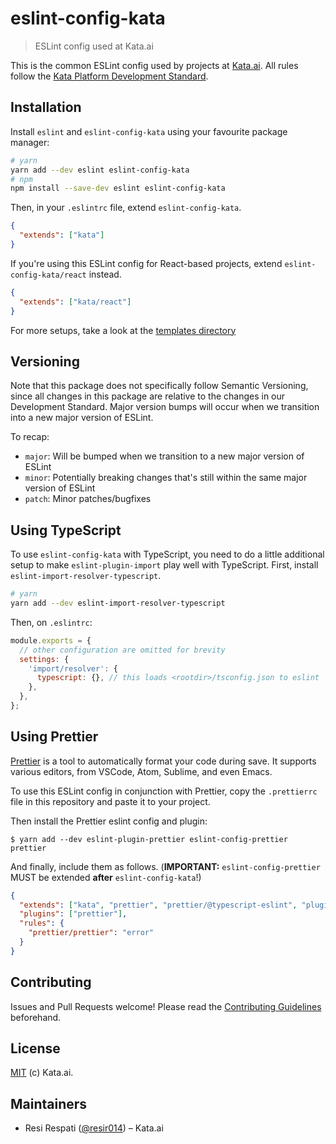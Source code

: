 # eslint-config-kata

> ESLint config used at Kata.ai

This is the common ESLint config used by projects at [Kata.ai](https://kata.ai). All rules follow the [Kata Platform Development Standard](https://github.com/kata-ai/development-standard).

## Installation

Install `eslint` and `eslint-config-kata` using your favourite package manager:

```bash
# yarn
yarn add --dev eslint eslint-config-kata
# npm
npm install --save-dev eslint eslint-config-kata
```

Then, in your `.eslintrc` file, extend `eslint-config-kata`.

```json
{
  "extends": ["kata"]
}
```

If you're using this ESLint config for React-based projects, extend `eslint-config-kata/react` instead.

```json
{
  "extends": ["kata/react"]
}
```

For more setups, take a look at the [templates directory](./templates)

## Versioning

Note that this package does not specifically follow Semantic Versioning, since all changes in this package are relative to the changes in our Development Standard. Major version bumps will occur when we transition into a new major version of ESLint.

To recap:

- `major`: Will be bumped when we transition to a new major version of ESLint
- `minor`: Potentially breaking changes that's still within the same major version of ESLint
- `patch`: Minor patches/bugfixes

## Using TypeScript

To use `eslint-config-kata` with TypeScript, you need to do a little additional setup to make `eslint-plugin-import` play well with TypeScript. First, install `eslint-import-resolver-typescript`.

```bash
# yarn
yarn add --dev eslint-import-resolver-typescript
```

Then, on `.eslintrc`:

```js
module.exports = {
  // other configuration are omitted for brevity
  settings: {
    'import/resolver': {
      typescript: {}, // this loads <rootdir>/tsconfig.json to eslint
    },
  },
};
```

## Using Prettier

[Prettier](https://prettier.io/) is a tool to automatically format your code during save. It supports various editors, from VSCode, Atom, Sublime, and even Emacs.

To use this ESLint config in conjunction with Prettier, copy the `.prettierrc` file in this repository and paste it to your project.

Then install the Prettier eslint config and plugin:

```sh-session
$ yarn add --dev eslint-plugin-prettier eslint-config-prettier prettier
```

And finally, include them as follows. (**IMPORTANT:** `eslint-config-prettier` MUST be extended **after** `eslint-config-kata`!)

```json
{
  "extends": ["kata", "prettier", "prettier/@typescript-eslint", "plugin:prettier/recommended"],
  "plugins": ["prettier"],
  "rules": {
    "prettier/prettier": "error"
  }
}
```

## Contributing

Issues and Pull Requests welcome! Please read the [Contributing Guidelines](CONTRIBUTING.md) beforehand.

## License

[MIT](LICENSE) (c) Kata.ai.

## Maintainers

- Resi Respati ([@resir014](https://twitter.com/resir014)) – Kata.ai
